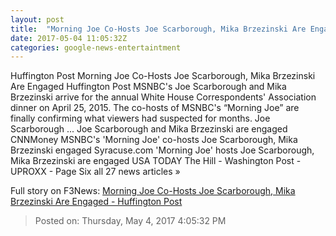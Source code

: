 ```yaml
---
layout: post
title:  "Morning Joe Co-Hosts Joe Scarborough, Mika Brzezinski Are Engaged - Huffington Post"
date: 2017-05-04 11:05:32Z
categories: google-news-entertaintment
---
```


Huffington Post Morning Joe Co-Hosts Joe Scarborough, Mika Brzezinski Are Engaged Huffington Post MSNBC's Joe Scarborough and Mika Brzezinski arrive for the annual White House Correspondents' Association dinner on April 25, 2015. The co-hosts of MSNBC's “Morning Joe” are finally confirming what viewers had suspected for months. Joe Scarborough ... Joe Scarborough and Mika Brzezinski are engaged CNNMoney MSNBC's 'Morning Joe' co-hosts Joe Scarborough, Mika Brzezinski engaged Syracuse.com 'Morning Joe' hosts Joe Scarborough, Mika Brzezinski are engaged USA TODAY The Hill - Washington Post - UPROXX - Page Six all 27 news articles »


Full story on F3News: [Morning Joe Co-Hosts Joe Scarborough, Mika Brzezinski Are Engaged - Huffington Post](http://www.f3nws.com/n/mWWCHD)

> Posted on: Thursday, May 4, 2017 4:05:32 PM
